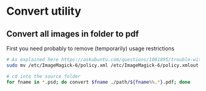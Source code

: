 # Convert utility

## Convert all images in folder to pdf

First you need probably to remove (temporarily) usage restrictions

``` bash
# As explained here https://askubuntu.com/questions/1081895/trouble-with-batch-conversion-of-png-to-pdf-using-convert
sudo mv /etc/ImageMagick-6/policy.xml /etc/ImageMagick-6/policy.xmlout
```

``` bash
# cd into the source folder
for fname in *.psd; do convert $fname ./path/${fname%%.*}.pdf; done
```
